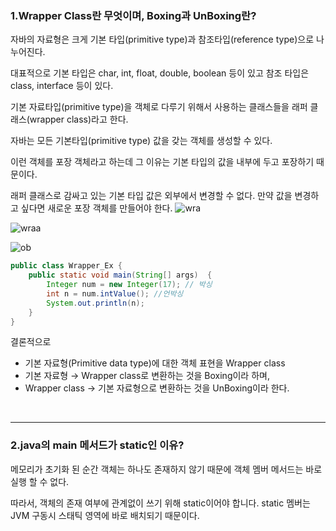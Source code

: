 ### 1.Wrapper Class란 무엇이며, Boxing과 UnBoxing란?
자바의 자료형은 크게 기본 타입(primitive type)과 참조타입(reference type)으로 나누어진다.

대표적으로 기본 타입은 char, int, float, double, boolean 등이 있고 참조 타입은 class, interface 등이 있다.

기본 자료타입(primitive type)을 객체로 다루기 위해서 사용하는 클래스들을 래퍼 클래스(wrapper class)라고 한다.

자바는 모든 기본타입(primitive type) 값을 갖는 객체를 생성할 수 있다.

이런 객체를 포장 객체라고 하는데 그 이유는 기본 타입의 값을 내부에 두고 포장하기 때문이다.

래퍼 클래스로 감싸고 있는 기본 타입 값은 외부에서 변경할 수 없다. 만약 값을 변경하고 싶다면 새로운 포장 객체를 만들어야 한다.
![wra](https://user-images.githubusercontent.com/81270199/231724531-e7efc84e-dde7-4d17-aa7b-fa4445b1bbd0.png)

![wraa](https://user-images.githubusercontent.com/81270199/231725100-693c415e-aeef-4aca-a52c-a4eb3aba85ba.png)


![ob](https://user-images.githubusercontent.com/81270199/231725320-048e84f7-b82b-4f87-8121-ba065a22b8ab.png)


```java
public class Wrapper_Ex {
    public static void main(String[] args)  {
        Integer num = new Integer(17); // 박싱
        int n = num.intValue(); //언박싱
        System.out.println(n);
    }
}
```

결론적으로

- 기본 자료형(Primitive data type)에 대한 객체 표현을 Wrapper class
- 기본 자료형 → Wrapper class로 변환하는 것을 Boxing이라 하며,
- Wrapper class → 기본 자료형으로 변환하는 것을 UnBoxing이라 한다.




<br>

<hr>

### 2.java의 main 메서드가 static인 이유?

메모리가 초기화 된 순간 객체는 하나도 존재하지 않기 때문에 객체 멤버 메서드는 바로 실행 할 수 없다.

따라서, 객체의 존재 여부에 관계없이 쓰기 위해 static이어야 합니다. static 멤버는 JVM 구동시 스태틱 영역에 바로 배치되기 때문이다.
